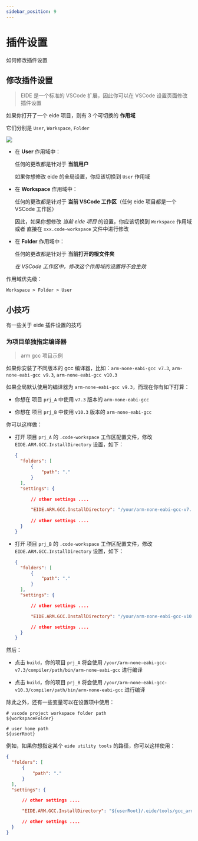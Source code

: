 ```yaml
---
sidebar_position: 9
---
```


# 插件设置

如何修改插件设置

## 修改插件设置

> EIDE 是一个标准的 VSCode 扩展，因此你可以在 VSCode 设置页面修改插件设置

如果你打开了一个 eide 项目，则有 3 个可切换的 **作用域**

它们分别是 `User`, `Workspace`, `Folder`

![](/docs_img/plug-in_settings.png)

- 在 **User** 作用域中：

  任何的更改都是针对于 **当前用户**

  如果你想修改 eide 的全局设置，你应该切换到 `User` 作用域

- 在 **Workspace** 作用域中：

  任何的更改都是针对于 **当前 VSCode 工作区**（任何 eide 项目都是一个 VSCode 工作区）

  因此，如果你想修改 *当前 eide 项目* 的设置，你应该切换到 `Workspace` 作用域 或者 直接在 `xxx.code-workspace` 文件中进行修改
  
- 在 **Folder** 作用域中：

  任何的更改都是针对于 **当前打开的根文件夹**

  *在 VSCode 工作区中，修改这个作用域的设置将不会生效*

作用域优先级：

`Workspace > Folder > User`

## 小技巧

有一些关于 eide 插件设置的技巧

### 为项目单独指定编译器

> arm gcc 项目示例

如果你安装了不同版本的 gcc 编译器，比如：`arm-none-eabi-gcc v7.3`, `arm-none-eabi-gcc v9.3`, `arm-none-eabi-gcc v10.3`

如果全局默认使用的编译器为 `arm-none-eabi-gcc v9.3`，而现在你有如下打算：

- 你想在 项目 `prj_A` 中使用 `v7.3` 版本的 `arm-none-eabi-gcc`

- 你想在 项目 `prj_B` 中使用 `v10.3` 版本的 `arm-none-eabi-gcc`

你可以这样做：

- 打开 项目 `prj_A` 的 `.code-workspace` 工作区配置文件，修改 `EIDE.ARM.GCC.InstallDirectory` 设置，如下：

  ```json
  {
    "folders": [
        {
            "path": "."
        }
    ],
    "settings": {

        // other settings ....

        "EIDE.ARM.GCC.InstallDirectory": "/your/arm-none-eabi-gcc-v7.3/compiler/path"
        
        // other settings ....
    }
  }
  ```

- 打开 项目 `prj_B` 的 `.code-workspace` 工作区配置文件，修改 `EIDE.ARM.GCC.InstallDirectory` 设置，如下：

  ```json
  {
    "folders": [
        {
            "path": "."
        }
    ],
    "settings": {

        // other settings ....

        "EIDE.ARM.GCC.InstallDirectory": "/your/arm-none-eabi-gcc-v10.3/compiler/path"

        // other settings ....
    }
  }
  ```

然后：

- 点击 `build`，你的项目 `prj_A` 将会使用 `/your/arm-none-eabi-gcc-v7.3/compiler/path/bin/arm-none-eabi-gcc` 进行编译

- 点击 `build`，你的项目 `prj_B` 将会使用 `/your/arm-none-eabi-gcc-v10.3/compiler/path/bin/arm-none-eabi-gcc` 进行编译


除此之外，还有一些变量可以在设置项中使用：

```shell
# vscode project workspace folder path 
${workspaceFolder}

# user home path
${userRoot}
```

例如，如果你想指定某个 `eide utility tools` 的路径，你可以这样使用：

```json
{
  "folders": [
      {
          "path": "."
      }
  ],
  "settings": {

      // other settings ....

      "EIDE.ARM.GCC.InstallDirectory": "${userRoot}/.eide/tools/gcc_arm_v7_3_1"

      // other settings ....
  }
}
```
